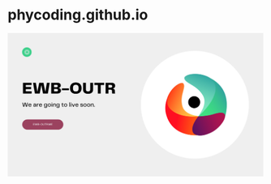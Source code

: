 # phycoding.github.io
![alt text](https://raw.githubusercontent.com/phycoding/phycoding.github.io/c941fc325f4a394e13f4ee2fbf818d58bb5df540/White%20and%20Red%20Colorful%20Blocks%20Food%20%26%20Restaurant%20Service%20Website.png)
